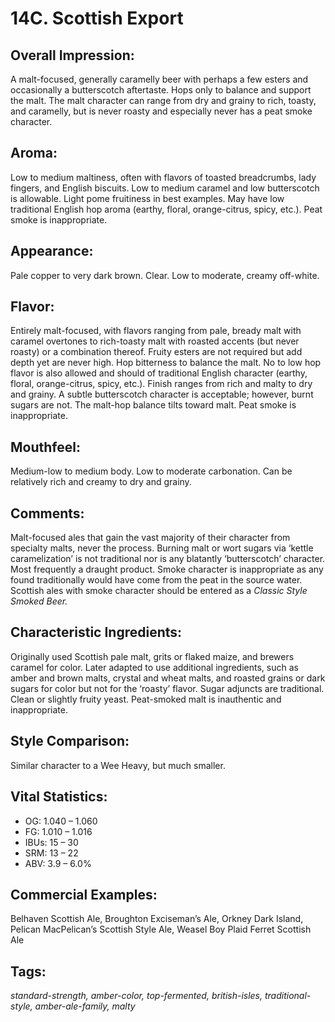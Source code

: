 # 14C. Scottish Export

## Overall Impression: 

A malt-focused, generally caramelly beer with perhaps a few esters and occasionally a butterscotch aftertaste. Hops only to balance and support the malt. The malt character can range from dry and grainy to rich, toasty, and caramelly, but is never roasty and especially never has a peat smoke character.

## Aroma: 

Low to medium maltiness, often with flavors of toasted breadcrumbs, lady fingers, and English biscuits. Low to medium caramel and low butterscotch is allowable. Light pome fruitiness in best examples. May have low traditional English hop aroma (earthy, floral, orange-citrus, spicy, etc.). Peat smoke is inappropriate.

## Appearance: 

Pale copper to very dark brown. Clear. Low to moderate, creamy off-white.

## Flavor: 

Entirely malt-focused, with flavors ranging from pale, bready malt with caramel overtones to rich-toasty malt with roasted accents (but never roasty) or a combination thereof. Fruity esters are not required but add depth yet are never high. Hop bitterness to balance the malt. No to low hop flavor is also allowed and should of traditional English character (earthy, floral, orange-citrus, spicy, etc.). Finish ranges from rich and malty to dry and grainy. A subtle butterscotch character is acceptable; however, burnt sugars are not. The malt-hop balance tilts toward malt. Peat smoke is inappropriate.

## Mouthfeel: 

Medium-low to medium body. Low to moderate carbonation. Can be relatively rich and creamy to dry and grainy. 

## Comments: 

Malt-focused ales that gain the vast majority of their character from specialty malts, never the process. Burning malt or wort sugars via ‘kettle caramelization’ is not traditional nor is any blatantly ‘butterscotch’ character. Most frequently a draught product. Smoke character is inappropriate as any found traditionally would have come from the peat in the source water. Scottish ales with smoke character should be entered as a _Classic Style Smoked Beer._

## Characteristic Ingredients: 

Originally used Scottish pale malt, grits or flaked maize, and brewers caramel for color. Later adapted to use additional ingredients, such as amber and brown malts, crystal and wheat malts, and roasted grains or dark sugars for color but not for the ‘roasty’ flavor. Sugar adjuncts are traditional. Clean or slightly fruity yeast. Peat-smoked malt is inauthentic and inappropriate.

## Style Comparison: 

Similar character to a Wee Heavy, but much smaller.

## Vital Statistics:	

- OG:	1.040 – 1.060
- FG:	1.010 – 1.016
- IBUs:	15 – 30	
- SRM:	13 – 22	
- ABV:	3.9 – 6.0%

## Commercial Examples: 

Belhaven Scottish Ale, Broughton Exciseman’s Ale, Orkney Dark Island, Pelican MacPelican’s Scottish Style Ale, Weasel Boy Plaid Ferret Scottish Ale

## Tags: 

_standard-strength, amber-color, top-fermented, british-isles, traditional-style, amber-ale-family, malty_
